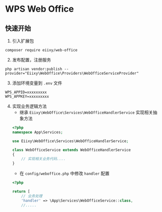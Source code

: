 # WPS Web Office

## 快速开始
1. 引入扩展包
```
composer require eiixy/web-office
```

2. 发布配置，注册服务
```
php artisan vendor:publish --provider="Eiixy\WebOffice\Providers\WebOfficeServiceProvider"
```

3. 添加环境变量到 `.env` 文件
```
WPS_APPID=xxxxxxxxx
WPS_APPKEY=xxxxxxxxx
```

4. 实现业务逻辑方法
    * 继承 `Eiixy\WebOffice\Services\WebOfficeHandlerService` 实现相关抽象方法
    ```php
    <?php
    namespace App\Services;
    
    use Eiixy\WebOffice\Services\WebOfficeHandlerService;
 
    class WebOfficeService extends WebOfficeHandlerService
    {
        // 实现相关业务代码....
    }
    ```
    * 在 `config/weboffice.php` 中修改 `handler` 配置
    ```php
    <?php

    return [
        // 业务处理
        'handler' => \App\Services\WebOfficeService::class,
        //.....
    ```
